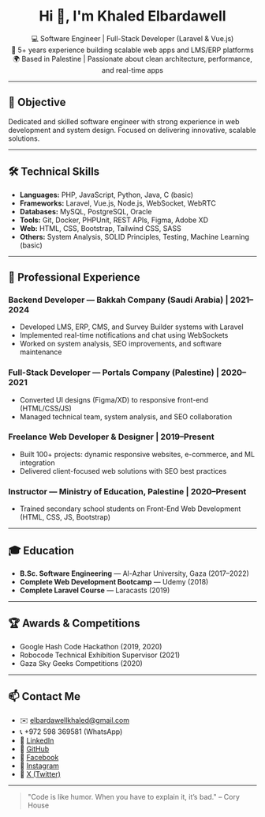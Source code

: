 <h1 align="center">Hi 👋, I'm Khaled Elbardawell</h1>

<p align="center">
  💻 Software Engineer | Full-Stack Developer (Laravel & Vue.js) <br/>
  🧠 5+ years experience building scalable web apps and LMS/ERP platforms <br/>
  🌍 Based in Palestine | Passionate about clean architecture, performance, and real-time apps
</p>

---

## 🎯 Objective  
Dedicated and skilled software engineer with strong experience in web development and system design. Focused on delivering innovative, scalable solutions.

---

## 🛠️ Technical Skills

- **Languages:** PHP, JavaScript, Python, Java, C (basic)  
- **Frameworks:** Laravel, Vue.js, Node.js, WebSocket, WebRTC  
- **Databases:** MySQL, PostgreSQL, Oracle  
- **Tools:** Git, Docker, PHPUnit, REST APIs, Figma, Adobe XD  
- **Web:** HTML, CSS, Bootstrap, Tailwind CSS, SASS  
- **Others:** System Analysis, SOLID Principles, Testing, Machine Learning (basic)

---

## 💼 Professional Experience

### Backend Developer — Bakkah Company (Saudi Arabia) | 2021–2024  
- Developed LMS, ERP, CMS, and Survey Builder systems with Laravel  
- Implemented real-time notifications and chat using WebSockets  
- Worked on system analysis, SEO improvements, and software maintenance  

### Full-Stack Developer — Portals Company (Palestine) | 2020–2021  
- Converted UI designs (Figma/XD) to responsive front-end (HTML/CSS/JS)  
- Managed technical team, system analysis, and SEO collaboration  

### Freelance Web Developer & Designer | 2019–Present  
- Built 100+ projects: dynamic responsive websites, e-commerce, and ML integration  
- Delivered client-focused web solutions with SEO best practices  

### Instructor — Ministry of Education, Palestine | 2020–Present  
- Trained secondary school students on Front-End Web Development (HTML, CSS, JS, Bootstrap)  

---

## 🎓 Education

- **B.Sc. Software Engineering** — Al-Azhar University, Gaza (2017–2022)  
- **Complete Web Development Bootcamp** — Udemy (2018)  
- **Complete Laravel Course** — Laracasts (2019)  

---

## 🏆 Awards & Competitions

- Google Hash Code Hackathon (2019, 2020)  
- Robocode Technical Exhibition Supervisor (2021)  
- Gaza Sky Geeks Competitions (2020)  

---

## 📫 Contact Me

- ✉️ elbardawellkhaled@gmail.com  
- 📞 +972 598 369581 (WhatsApp)  
- 🔗 [LinkedIn](https://www.linkedin.com/in/khaled-elbardawell-902757221/)  
- 🔗 [GitHub](https://github.com/khaled-elbardawell)  
- 🔗 [Facebook](https://www.facebook.com/khaled.elbardwell)  
- 🔗 [Instagram](https://www.instagram.com/khaled_elbardawell)  
- 🔗 [X (Twitter)](https://x.com/KElbardawell)  

---

> "Code is like humor. When you have to explain it, it’s bad." – Cory House
